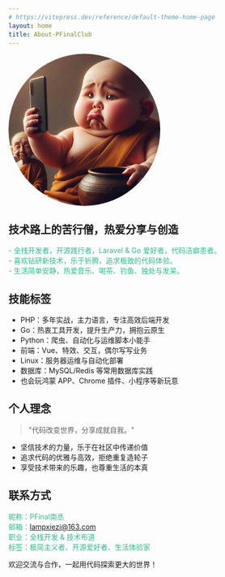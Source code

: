 ```yaml
---
# https://vitepress.dev/reference/default-theme-home-page
layout: home
title: About-PFinalClub
---
```


<div style="width:300px;height:300px;">
<img src="https://raw.githubusercontent.com/pfinal-nc/iGallery/master/blog/202508131201619.webp" style="border-radius:150px;">
</div>

## 技术路上的苦行僧，热爱分享与创造


<font color="#2bbc8a">
    - 全栈开发者，开源践行者，Laravel & Go 爱好者，代码洁癖患者。
</font>
<br>
<font color="#2bbc8a">
    - 喜欢钻研新技术，乐于折腾，追求极致的代码体验。
</font>
<br>
<font color="#2bbc8a">
    - 生活简单安静，热爱音乐、喝茶、钓鱼、独处与发呆。
</font>

## 技能标签

- PHP：多年实战，主力语言，专注高效后端开发
- Go：热衷工具开发，提升生产力，拥抱云原生
- Python：爬虫、自动化与运维脚本小能手
- 前端：Vue、特效、交互，偶尔写写业务
- Linux：服务器运维与自动化部署
- 数据库：MySQL/Redis 等常用数据库实践
- 也会玩鸿蒙 APP、Chrome 插件、小程序等新玩意

## 个人理念

> "代码改变世界，分享成就自我。"

- 坚信技术的力量，乐于在社区中传递价值
- 追求代码的优雅与高效，拒绝重复造轮子
- 享受技术带来的乐趣，也尊重生活的本真

## 联系方式

<font color="#2bbc8a">昵称：PFinal南丞</font><br>
<font color="#2bbc8a">邮箱：lampxiezi@163.com</font><br>
<font color="#2bbc8a">职业：全栈开发 & 技术布道</font><br>
<font color="#2bbc8a">标签：极简主义者、开源爱好者、生活体验家</font>


欢迎交流与合作，一起用代码探索更大的世界！

